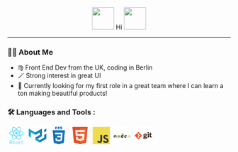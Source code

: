 

<div align=center>
  <img height=50px width=50px padding-right=50px src="https://media.giphy.com/media/vaOhquJA6NEaOQnzr4/giphy.gif" />
Hi
 <img height=50px width=50px margin-left=10pc src="https://media.giphy.com/media/vaOhquJA6NEaOQnzr4/giphy.gif" />

  </div>
  
  ---
  ### 👩‍💻 About Me
 <ul list-style-type:none > 
  <li> ♍   Front End Dev from the UK, coding in Berlin </li>
  
  <li> 🪄  Strong interest in great UI </li>
  
  <li> 🔎  Currently looking for my first role in a great team where I can learn a ton making beautiful products! </li>
  
  </ul>
  
  
  ### :hammer_and_wrench: Languages and Tools :
<div>
  <img src="https://github.com/devicons/devicon/blob/master/icons/react/react-original-wordmark.svg" title="React" alt="React" width="40" height="40"/>&nbsp;
  <img src="https://github.com/devicons/devicon/blob/master/icons/materialui/materialui-original.svg" title="Material UI" alt="Material UI" width="40" height="40"/>&nbsp;
  <img src="https://github.com/devicons/devicon/blob/master/icons/css3/css3-plain-wordmark.svg"  title="CSS3" alt="CSS" width="40" height="40"/>&nbsp;
  <img src="https://github.com/devicons/devicon/blob/master/icons/html5/html5-original.svg" title="HTML5" alt="HTML" width="40" height="40"/>&nbsp;
  <img src="https://github.com/devicons/devicon/blob/master/icons/javascript/javascript-original.svg" title="JavaScript" alt="JavaScript" width="40" height="40"/>&nbsp;
  <img src="https://github.com/devicons/devicon/blob/master/icons/nodejs/nodejs-original-wordmark.svg" title="NodeJS" alt="NodeJS" width="40" height="40"/>&nbsp;
  <img src="https://github.com/devicons/devicon/blob/master/icons/git/git-original-wordmark.svg" title="Git" **alt="Git" width="40" height="40"/>
</div>
